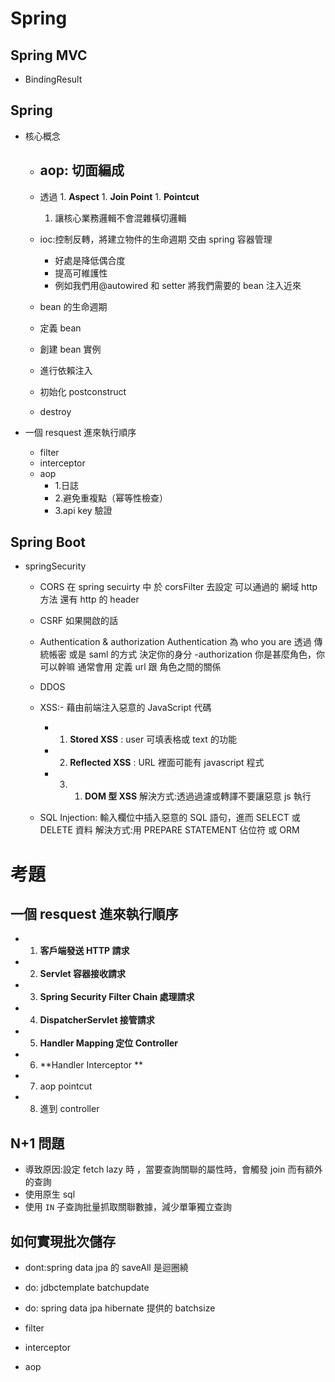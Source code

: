 # Spring

## Spring MVC

- BindingResult

## Spring

- 核心概念

  - ## aop: 切面編成

  - 透過 1. **Aspect** 1. **Join Point** 1. **Pointcut**
    1. 讓核心業務邏輯不會混雜橫切邏輯

    

  - ioc:控制反轉，將建立物件的生命週期 交由 spring 容器管理

    - 好處是降低偶合度
    - 提高可維護性
    - 例如我們用@autowired 和 setter 將我們需要的 bean 注入近來

  - bean 的生命週期
  - 定義 bean
  - 創建 bean 實例
  - 進行依賴注入
  - 初始化 postconstruct
  - destroy

- 一個 resquest 進來執行順序
  - filter
  - interceptor
  - aop
    - 1.日誌
    - 2.避免重複點（幂等性檢查）
    - 3.api key 驗證

## Spring Boot

- springSecurity

  - CORS 在 spring secuirty 中 於 corsFilter 去設定 可以通過的 網域 http 方法 還有 http 的 header
  - CSRF 如果開啟的話

  - Authentication & authorization
    Authentication 為 who you are 透過 傳統帳密 或是 saml 的方式 決定你的身分
    -authorization 你是甚麼角色，你可以幹嘛 通常會用 定義 url 跟 角色之間的關係

  - DDOS
  - XSS:- 藉由前端注入惡意的 JavaScript 代碼

    - 1. **Stored XSS** : user 可填表格或 text 的功能
    - 2. **Reflected XSS** : URL 裡面可能有 javascript 程式
    - 3. 1. **DOM 型 XSS**
            解決方式:透過過濾或轉譯不要讓惡意 js 執行

  - SQL Injection: 輸入欄位中插入惡意的 SQL 語句，進而 SELECT 或 DELETE 資料
    解決方式:用 PREPARE STATEMENT 佔位符 或 ORM

# 考題

## 一個 resquest 進來執行順序

- 1. **客戶端發送 HTTP 請求**
- 2. **Servlet 容器接收請求**
- 3. **Spring Security Filter Chain 處理請求**
- 4. **DispatcherServlet 接管請求**
- 5. **Handler Mapping 定位 Controller**
- 6. **Handler Interceptor **
- 7. aop pointcut
- 8. 進到 controller

## N+1 問題

- 導致原因:設定 fetch lazy 時 ，當要查詢關聯的屬性時，會觸發 join 而有額外的查詢
- 使用原生 sql
- 使用 `IN` 子查詢批量抓取關聯數據，減少單筆獨立查詢

## 如何實現批次儲存

- dont:spring data jpa 的 saveAll 是迴圈繞
- do: jdbctemplate batchupdate
- do: spring data jpa hibernate 提供的 batchsize

- filter
- interceptor
- aop
